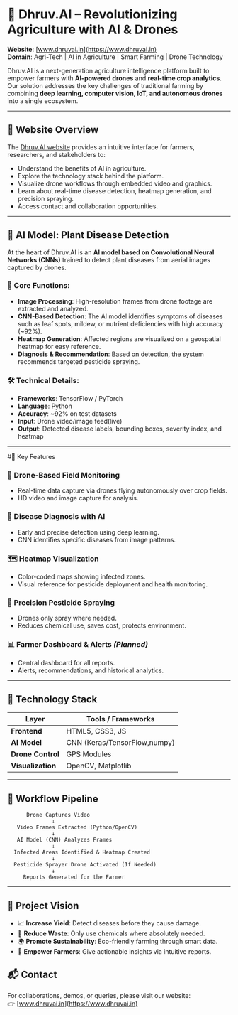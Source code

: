 # 🌾 Dhruv.AI – Revolutionizing Agriculture with AI & Drones

**Website**: [www.dhruvai.in](https://www.dhruvai.in)  
**Domain**: Agri-Tech | AI in Agriculture | Smart Farming | Drone Technology

Dhruv.AI is a next-generation agriculture intelligence platform built to empower farmers with **AI-powered drones** and **real-time crop analytics**. Our solution addresses the key challenges of traditional farming by combining **deep learning, computer vision, IoT, and autonomous drones** into a single ecosystem.

---

## 🔗 Website Overview

The [Dhruv.AI website](https://www.dhruvai.in) provides an intuitive interface for farmers, researchers, and stakeholders to:

- Understand the benefits of AI in agriculture.
- Explore the technology stack behind the platform.
- Visualize drone workflows through embedded video and graphics.
- Learn about real-time disease detection, heatmap generation, and precision spraying.
- Access contact and collaboration opportunities.

---

## 🧠 AI Model: Plant Disease Detection

At the heart of Dhruv.AI is an **AI model based on Convolutional Neural Networks (CNNs)** trained to detect plant diseases from aerial images captured by drones.

### 🎯 Core Functions:

- **Image Processing**: High-resolution frames from drone footage are extracted and analyzed.
- **CNN-Based Detection**: The AI model identifies symptoms of diseases such as leaf spots, mildew, or nutrient deficiencies with high accuracy (~92%).
- **Heatmap Generation**: Affected regions are visualized on a geospatial heatmap for easy reference.
- **Diagnosis & Recommendation**: Based on detection, the system recommends targeted pesticide spraying.

### 🛠 Technical Details:

- **Frameworks**: TensorFlow / PyTorch
- **Language**: Python
- **Accuracy**: ~92% on test datasets
- **Input**: Drone video/image feed(live)
- **Output**: Detected disease labels, bounding boxes, severity index, and heatmap

---

#🌾 Key Features

### 🚁 Drone-Based Field Monitoring
- Real-time data capture via drones flying autonomously over crop fields.
- HD video and image capture for analysis.

### 🧪 Disease Diagnosis with AI
- Early and precise detection using deep learning.
- CNN identifies specific diseases from image patterns.

### 🗺 Heatmap Visualization
- Color-coded maps showing infected zones.
- Visual reference for pesticide deployment and health monitoring.

### 💨 Precision Pesticide Spraying
- Drones only spray where needed.
- Reduces chemical use, saves cost, protects environment.

### 📊 Farmer Dashboard & Alerts *(Planned)*
- Central dashboard for all reports.
- Alerts, recommendations, and historical analytics.

---

## 🔧 Technology Stack

| Layer | Tools / Frameworks |
|-------|---------------------|
| **Frontend** | HTML5, CSS3, JS |
| **AI Model** | CNN (Keras/TensorFlow,numpy) |
| **Drone Control** | GPS Modules |
| **Visualization** | OpenCV, Matplotlib|

---

## 🔄 Workflow Pipeline

```
      Drone Captures Video
              ↓
   Video Frames Extracted (Python/OpenCV)
              ↓
   AI Model (CNN) Analyzes Frames
              ↓
  Infected Areas Identified & Heatmap Created
              ↓
  Pesticide Sprayer Drone Activated (If Needed)
              ↓
     Reports Generated for the Farmer
```

---

## 📌 Project Vision

- 📈 **Increase Yield**: Detect diseases before they cause damage.
- 🌿 **Reduce Waste**: Only use chemicals where absolutely needed.
- 🌍 **Promote Sustainability**: Eco-friendly farming through smart data.
- 🤝 **Empower Farmers**: Give actionable insights via intuitive reports.


## 📬 Contact

For collaborations, demos, or queries, please visit our website:  
👉 [www.dhruvai.in](https://www.dhruvai.in)
